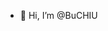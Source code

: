 - 👋 Hi, I’m @BuCHIU



<!---
BuCHIU/BuCHIU is a ✨ special ✨ repository because its `README.md` (this file) appears on your GitHub profile.
You can click the Preview link to take a look at your changes.
--->
